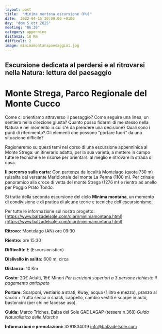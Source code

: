 ```yaml
---
layout: post
title:  "Minima montana escursione (PU)"
date:  2022-04-15 20:00:00 +0100
day: "dom 5 ott 2025"
meeting: "06:30"
category: appennino
distanza: 10 Km
difficult: 2
image: minimamontanapaesaggio1.jpg
---
```


## Escursione dedicata al perdersi e al ritrovarsi nella Natura: lettura del paesaggio

# Monte Strega, Parco Regionale del Monte Cucco

Come ci orientiamo attraverso il paesaggio? Come seguire una linea, un sentiero nella direzione giusta? Quanto posso fidarmi di me stesso nella Natura e nel momento in cui c'è da prendere una decisione?
Quali sono i punti di riferimento? Gli elementi che possono "portare fuori" da una situazione difficile?

Ragioneremo su questi temi nel corso di una escursione appenninica al Monte Strega: un itinerario adatto, per la sua varietà, a mettere in campo tutte le tecniche e le risorse per orientarsi al meglio e ritrovare la strada di casa.

**Il percorso sulla carta:** Con partenza da località Montelago (quota 730 m) ruisalita del versante Meridionale del monte La Penna (1100 m). Per crinale panoramico alla croce di vetta del monte Strega (1276 m) e rientro ad anello per Poggio Prato Tondo.

Si tratta della seconda escursione del ciclo **Minima montana**, un momento di condivisione e di pratica di alcune teorie e tecniche dell'escursionismo.

Per tutte le informazione sul nostro progetto: [https://www.balzadelsole.com/diari/minimamontana.html](https://www.balzadelsole.com/diari/minimamontana.html)

**Ritrovo:** Montelago (AN) ore 09:30

**Rientro:** ore 15:30 

**Difficoltà:** E (Escursionistico)

**Dislivello in salita:**  600 m. circa

**Distanza:** 10 Km

**Costo:** 20€ Adulti, 15€ Minori
*Per iscrizioni superiori a 3 persone richiesto il pagamento anticipato*

**Portare:** Scarponi, vestiario a strati, Kway, acqua (1 litro e mezzo), pranzo al sacco + frutta secca o snack, cappello, cambio vestiti e scarpe in auto, bastoncini (per chi ne facesse uso).

**Guida:** Marco Triches, Balza del Sole GAE LAGAP (tessera n.368)
*Guida Naturalistica delle Marche*

**Informazioni e prenotazioni:** 3281834019 info@balzadelsole.com
